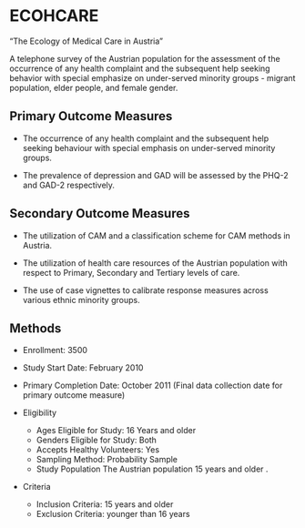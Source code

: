 ECOHCARE
========

“The Ecology of Medical Care in Austria”

A telephone survey of the Austrian population for the assessment of the occurrence of any health complaint and the subsequent help seeking behavior with special emphasize on under-served minority groups - migrant population, elder people, and female gender.

Primary Outcome Measures
-------------------------

- The occurrence of any health complaint and the subsequent help seeking behaviour with special emphasis on under-served minority groups.

- The prevalence of depression and GAD will be assessed by the PHQ-2 and GAD-2 respectively.


Secondary Outcome Measures
---------------------------

- The utilization of CAM and a classification scheme for CAM methods in Austria.

- The utilization of health care resources of the Austrian population with respect to Primary, Secondary and Tertiary levels of care.

- The use of case vignettes to calibrate response measures across various ethnic minority groups.

Methods
-------

- Enrollment:	3500
- Study Start Date:	February 2010
- Primary Completion Date:	October 2011 (Final data collection date for primary outcome measure)

- Eligibility
    - Ages Eligible for Study:  	16 Years and older
    - Genders Eligible for Study:  	Both
    - Accepts Healthy Volunteers:  	Yes
    - Sampling Method:  	Probability Sample
    - Study Population The Austrian population 15 years and older .

- Criteria
    - Inclusion Criteria: 15 years and older
    - Exclusion Criteria: younger than 16 years


